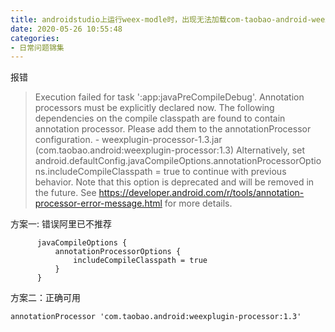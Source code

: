 ```yaml
---
title: androidstudio上运行weex-modle时，出现无法加载com-taobao-android-weexplugin-proces
date: 2020-05-26 10:55:48
categories:
- 日常问题锦集
---
```

报错
> Execution failed for task ':app:javaPreCompileDebug'.
Annotation processors must be explicitly declared now.  The following dependencies on the compile classpath are found to contain annotation processor.  Please add them to the annotationProcessor configuration.
    - weexplugin-processor-1.3.jar (com.taobao.android:weexplugin-processor:1.3)
  Alternatively, set android.defaultConfig.javaCompileOptions.annotationProcessorOptions.includeCompileClasspath = true to continue with previous behavior.  Note that this option is deprecated and will be removed in the future.
  See https://developer.android.com/r/tools/annotation-processor-error-message.html for more details.

方案一: 错误阿里已不推荐
```
      javaCompileOptions {
          annotationProcessorOptions {
              includeCompileClasspath = true
          }
      }
```

方案二：正确可用
```
annotationProcessor 'com.taobao.android:weexplugin-processor:1.3'
```
